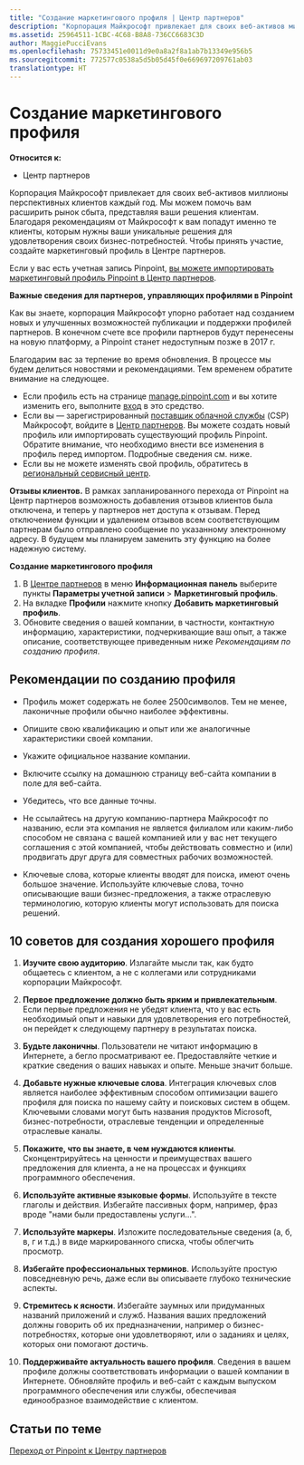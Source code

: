 ```yaml
---
title: "Создание маркетингового профиля | Центр партнеров"
description: "Корпорация Майкрософт привлекает для своих веб-активов миллионы перспективных клиентов каждый год."
ms.assetid: 25964511-1CBC-4C68-B8A8-736CC6683C3D
author: MaggiePucciEvans
ms.openlocfilehash: 75733451e0011d9e0a8a2f8a1ab7b13349e956b5
ms.sourcegitcommit: 772577c0538a5d5b05d45f0e669697209761ab03
translationtype: HT
---
```

# <a name="create-a-marketing-profile"></a>Создание маркетингового профиля

**Относится к:**

-  Центр партнеров

Корпорация Майкрософт привлекает для своих веб-активов миллионы перспективных клиентов каждый год. Мы можем помочь вам расширить рынок сбыта, представляя ваши решения клиентам. Благодаря рекомендациям от Майкрософт к вам попадут именно те клиенты, которым нужны ваши уникальные решения для удовлетворения своих бизнес-потребностей. Чтобы принять участие, создайте маркетинговый профиль в Центре партнеров.

Если у вас есть учетная запись Pinpoint, [вы можете импортировать маркетинговый профиль Pinpoint в Центр партнеров](importing-pinpoint-profiles-into-partner-center.md).

**Важные сведения для партнеров, управляющих профилями в Pinpoint**

Как вы знаете, корпорация Майкрософт упорно работает над созданием новых и улучшенных возможностей публикации и поддержки профилей партнеров. В конечном счете все профили партнеров будут перенесены на новую платформу, а Pinpoint станет недоступным позже в 2017 г.

Благодарим вас за терпение во время обновления. В процессе мы будем делиться новостями и рекомендациями. Тем временем обратите внимание на следующее.

-   Если профиль есть на странице [manage.pinpoint.com](https://go.microsoft.com/fwlink/?linkid=838399) и вы хотите изменить его, выполните [вход](https://go.microsoft.com/fwlink/?linkid=838394) в это средство.
-   Если вы — зарегистрированный [поставщик облачной службы](https://go.microsoft.com/fwlink/?linkid=838395) (CSP) Майкрософт, войдите в [Центр партнеров](https://go.microsoft.com/fwlink/?linkid=838396). Вы можете создать новый профиль или импортировать существующий профиль Pinpoint. Обратите внимание, что необходимо внести все изменения в профиль перед импортом. Подробные сведения см. ниже.
-   Если вы не можете изменять свой профиль, обратитесь в [региональный сервисный центр](https://go.microsoft.com/fwlink/?linkid=838398). 

**Отзывы клиентов.** В рамках запланированного перехода от Pinpoint на Центр партнеров возможность добавления отзывов клиентов была отключена, и теперь у партнеров нет доступа к отзывам. Перед отключением функции и удалением отзывов всем соответствующим партнерам было отправлено сообщение по указанному электронному адресу. В будущем мы планируем заменить эту функцию на более надежную систему.

**Создание маркетингового профиля**

1.  В [Центре партнеров](http://go.microsoft.com/fwlink/p/?LinkId=808956) в меню **Информационная панель** выберите пункты **Параметры учетной записи** &gt; **Маркетинговый профиль**.
2.  На вкладке **Профили** нажмите кнопку **Добавить маркетинговый профиль**.
3.  Обновите сведения о вашей компании, в частности, контактную информацию, характеристики, подчеркивающие ваш опыт, а также описание, соответствующее приведенным ниже *Рекомендациям по созданию профиля*.

## <a name="profile-guidelines"></a>Рекомендации по созданию профиля


-   Профиль может содержать не более 2500символов. Тем не менее, лаконичные профили обычно наиболее эффективны.

-   Опишите свою квалификацию и опыт или же аналогичные характеристики своей компании.

-   Укажите официальное название компании.

-   Включите ссылку на домашнюю страницу веб-сайта компании в поле для веб-сайта.

-   Убедитесь, что все данные точны.

-   Не ссылайтесь на другую компанию-партнера Майкрософт по названию, если эта компания не является филиалом или каким-либо способом не связана с вашей компанией или у вас нет текущего соглашения с этой компанией, чтобы действовать совместно и (или) продвигать друг друга для совместных рабочих возможностей.

-   Ключевые слова, которые клиенты вводят для поиска, имеют очень большое значение. Используйте ключевые слова, точно описывающие ваши бизнес-предложения, а также отраслевую терминологию, которую клиенты могут использовать для поиска решений.

## <a name="ten-tips-for-a-great-profile"></a>10 советов для создания хорошего профиля


1.  **Изучите свою аудиторию**. Излагайте мысли так, как будто общаетесь с клиентом, а не с коллегами или сотрудниками корпорации Майкрософт.

2.  **Первое предложение должно быть ярким и привлекательным**. Если первые предложения не убедят клиента, что у вас есть необходимый опыт и навыки для удовлетворения его потребностей, он перейдет к следующему партнеру в результатах поиска.

3.  **Будьте лаконичны**. Пользователи не читают информацию в Интернете, а бегло просматривают ее. Предоставляйте четкие и краткие сведения о ваших навыках и опыте. Меньше значит больше.

4.  **Добавьте нужные ключевые слова**. Интеграция ключевых слов является наиболее эффективным способом оптимизации вашего профиля для поиска по нашему сайту и поисковых систем в общем. Ключевыми словами могут быть названия продуктов Microsoft, бизнес-потребности, отраслевые тенденции и определенные отраслевые каналы.

5.  **Покажите, что вы знаете, в чем нуждаются клиенты**. Сконцентрируйтесь на ценности и преимуществах вашего предложения для клиента, а не на процессах и функциях программного обеспечения.

6.  **Используйте активные языковые формы**. Используйте в тексте глаголы и действия. Избегайте пассивных форм, например, фраз вроде "нами были предоставлены услуги...".

7.  **Используйте маркеры**. Изложите последовательные сведения (а, б, в, г и т.д.) в виде маркированного списка, чтобы облегчить просмотр.

8.  **Избегайте профессиональных терминов**. Используйте простую повседневную речь, даже если вы описываете глубоко технические аспекты.

9.  **Стремитесь к ясности**. Избегайте заумных или придуманных названий приложений и служб. Названия ваших предложений должны говорить об их предназначении, например о бизнес-потребностях, которые они удовлетворяют, или о заданиях и целях, которых они помогают достичь.

10. **Поддерживайте актуальность вашего профиля**. Сведения в вашем профиле должны соответствовать информации о вашей компании в Интернете. Обновляйте профиль и веб-сайт с каждым выпуском программного обеспечения или службы, обеспечивая единообразное взаимодействие с клиентом.

## <a name="related-topics"></a>Статьи по теме


[Переход от Pinpoint к Центру партнеров](importing-pinpoint-profiles-into-partner-center.md)

 

 



